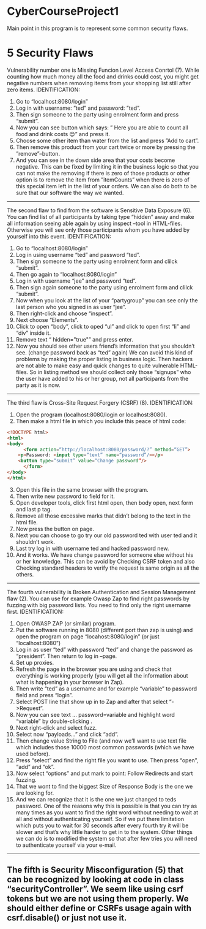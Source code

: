 # CyberCourseProject1
Main point in this program is to represent some common security flaws. 

# 5 Security Flaws

Vulnerability number one is Missing Funcion Level Access Conrtol (7). While counting how much money all the food and drinks could cost, you might get negative numbers when removing items from your shopping list still after zero items. 
IDENTIFICATION:
1. Go to “localhost:8080/login”
2. Log in with username: ”ted” and password: ”ted”.
3. Then sign someone to the party using enrolment form and press “submit”. 
4. Now you can see button which says: ” Here you are able to count all food and drink costs 😊” and press it.
5. Choose some other item than water from the list and press ”Add to cart”.
6. Then remove this product from your cart twice or more by pressing the ”remove”–button.
7.  And you can see in the down side area that your costs become negative.
	This can be fixed by limiting it in the business logic so that you can not make the removing if there is zero of those products or other option is to remove the item from ”itemCounts” when there is zero of this special item left in the list of your orders. We can also do both to be sure that our software the way we wanted. 
-------------------------------------------
The second flaw to find from the software is Sensitive Data Exposure (6). You can find list of all participants by taking  type “hidden” away and make all information seeing able again by using inspect –tool in HTML-files. Otherwise you will see only those participants whom you have added by yourself into this event. 
IDENTIFICATION:
1. Go to “localhost:8080/login” 
2. Log in using username “ted” and password “ted”. 
3. Then sign someone to the party using enrolment form and clilck “submit”. 
4. Then go again to “localhost:8080/login” 
5. Log in with username “jee” and password “ted”. 
6. Then sign again someone to the party using enrolment form and clilck “submit”.  
7. Now when you look at the list of your “partygroup” you can see only the last person who you signed in as user “jee”. 
8. Then right-click and choose “inspect”. 
9. Next choose “Elements”. 
10. Click to open “body”, click to oped “ul” and click to open first “li” and “div” inside it. 
11. Remove text “ hidden="true"” and press enter. 
12. Now you should see other users friend’s information that you shouldn’t see. (change password back as “ted” again)
We can avoid this kind of problems by making the proper listing in business logic. Then hackers are not able to make easy and quick changes to quite vulnerable HTML-files. So in listing method we should collect only those “signups” who the user have added to his or her group, not all participants from the party as it is now. 
------------------------------------------
The third flaw is Cross-Site Request Forgery (CSRF) (8). 
IDENTIFICATION:
1. Open the program (localhost:8080/login or localhost:8080).
2. Then make a html file in which you include this peace of html code:
```HTML
<!DOCTYPE html>
<html>
<body>
      <form action=“http://localhost:8080/password/?” method=“GET”>
	<p>Password: <input type=“text” name=“password”/></p>
	<button type=“submit” value=“Change password”/>
      </form>
</body>
</html>
```

3. Open this file in the same browser with the program.
4. Then write new password to field for it.
5. Open developer tools, click first html open, then body open, next form and last p tag.
6. Remove all those excessive marks that didn’t belong to the text in the html file.
7. Now press the button on page.
8. Next you can choose to go try our old password ted with user ted and it shouldn’t work.
9. Last try log in with username ted and hacked password new.
10. And it works. We have change password for someone else without his or her knowledge.
	This can be avoid by Checking CSRF token and also Checking standard headers to verify the request is same origin as all the others.
----------------------------------
The fourth vulnerability is Broken Authentication and Session Management flaw (2). You can use for example Owasp Zap to find right passwords by fuzzing with big password lists. You need to find only the right username first.
IDENTIFICATION:
1. Open OWASP ZAP (or similar) program.
2. Put the software running in 8080 (different port than zap is using) and open the program on page “locahost:8080/login” (or just “localhost:8080”)
3. Log in as user “ted” with password “ted” and change the password as “president”. Then return to log in –page. 
4. Set up proxies.
5. Refresh the page in the browser you are using and check that everything is working properly (you will get all the information about what is happening in your browser in Zap).
6. Then write “ted” as a username and for example “variable” to password field and press “login”.
7. Select POST line that show up in to Zap and after that select “->Request”.
8. Now you can see text … password=variable and highlight word “variable” by double-clicking .
9. Next right-click and select fuzz.
10. Select now “payloads…” and click “add”.
11. Then change value String to File (and now we’ll want to use text file which includes those 10000 most common passwords (which we have used before).
12. Press “select” and find the right file you want to use. Then press “open”, “add” and “ok”.
13. Now select “options” and put mark to point: Follow Redirects and start fuzzing.
14. That we wont to find the biggest Size of Response Body is the one we are looking for.
15. And we can recognize that it is the one we just changed to teds password.
	One of the reasons why this is possible is that you can try as many times as you want to find the right word without needing to wait at all and without authenticating yourself. So if we put there limitation which puts you to wait for 30 seconds after every fourth try it will be slower and that’s why little harder to get in to the system. Other things we can do is to modified the system so that after few tries you will need to authenticate yourself via your e-mail.
-------------------------------

The fifth is Security Misconfiguration (5) that can be recognized by looking at code in class “securityController”. We seem like using csrf tokens but we are not using them properly. We should either define or CSRFs usage again with csrf.disable() or just not use it.
--------------------------------
